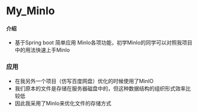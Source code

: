 # My_MinIo

#### 介绍

- 基于Spring boot 简单应用 MinIo各项功能，初学MinIo的同学可以对照我项目中的用法快速上手MinIo

### 应用
- 在我另外一个项目（仿写百度网盘）优化的时候使用了MinIO
- 我们原本的文件是存储在服务器磁盘中的，但这种数据结构的组织形式效率比较低
- 因此我采用了MinIo来优化文件的存储方式


